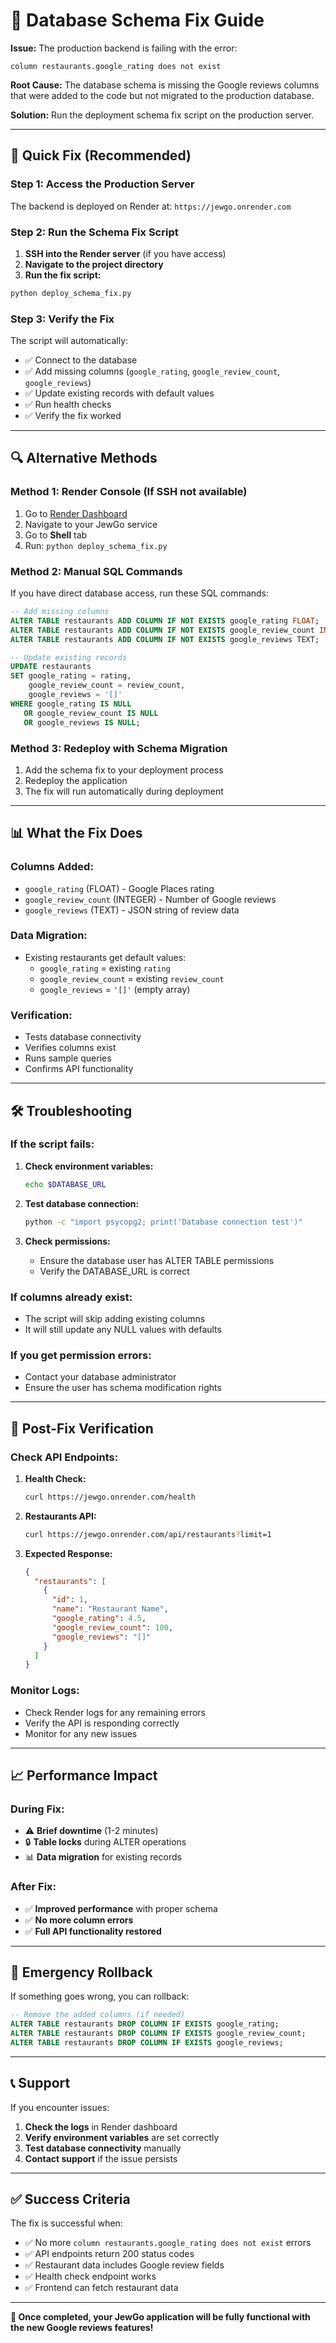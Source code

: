 # 🔧 Database Schema Fix Guide

**Issue:** The production backend is failing with the error:
```
column restaurants.google_rating does not exist
```

**Root Cause:** The database schema is missing the Google reviews columns that were added to the code but not migrated to the production database.

**Solution:** Run the deployment schema fix script on the production server.

---

## 🚀 **Quick Fix (Recommended)**

### **Step 1: Access the Production Server**

The backend is deployed on Render at: `https://jewgo.onrender.com`

### **Step 2: Run the Schema Fix Script**

1. **SSH into the Render server** (if you have access)
2. **Navigate to the project directory**
3. **Run the fix script:**

```bash
python deploy_schema_fix.py
```

### **Step 3: Verify the Fix**

The script will automatically:
- ✅ Connect to the database
- ✅ Add missing columns (`google_rating`, `google_review_count`, `google_reviews`)
- ✅ Update existing records with default values
- ✅ Run health checks
- ✅ Verify the fix worked

---

## 🔍 **Alternative Methods**

### **Method 1: Render Console (If SSH not available)**

1. Go to [Render Dashboard](https://dashboard.render.com)
2. Navigate to your JewGo service
3. Go to **Shell** tab
4. Run: `python deploy_schema_fix.py`

### **Method 2: Manual SQL Commands**

If you have direct database access, run these SQL commands:

```sql
-- Add missing columns
ALTER TABLE restaurants ADD COLUMN IF NOT EXISTS google_rating FLOAT;
ALTER TABLE restaurants ADD COLUMN IF NOT EXISTS google_review_count INTEGER;
ALTER TABLE restaurants ADD COLUMN IF NOT EXISTS google_reviews TEXT;

-- Update existing records
UPDATE restaurants 
SET google_rating = rating,
    google_review_count = review_count,
    google_reviews = '[]'
WHERE google_rating IS NULL 
   OR google_review_count IS NULL 
   OR google_reviews IS NULL;
```

### **Method 3: Redeploy with Schema Migration**

1. Add the schema fix to your deployment process
2. Redeploy the application
3. The fix will run automatically during deployment

---

## 📊 **What the Fix Does**

### **Columns Added:**
- `google_rating` (FLOAT) - Google Places rating
- `google_review_count` (INTEGER) - Number of Google reviews
- `google_reviews` (TEXT) - JSON string of review data

### **Data Migration:**
- Existing restaurants get default values:
  - `google_rating` = existing `rating`
  - `google_review_count` = existing `review_count`
  - `google_reviews` = `'[]'` (empty array)

### **Verification:**
- Tests database connectivity
- Verifies columns exist
- Runs sample queries
- Confirms API functionality

---

## 🛠️ **Troubleshooting**

### **If the script fails:**

1. **Check environment variables:**
   ```bash
   echo $DATABASE_URL
   ```

2. **Test database connection:**
   ```bash
   python -c "import psycopg2; print('Database connection test')"
   ```

3. **Check permissions:**
   - Ensure the database user has ALTER TABLE permissions
   - Verify the DATABASE_URL is correct

### **If columns already exist:**
- The script will skip adding existing columns
- It will still update any NULL values with defaults

### **If you get permission errors:**
- Contact your database administrator
- Ensure the user has schema modification rights

---

## 🔄 **Post-Fix Verification**

### **Check API Endpoints:**

1. **Health Check:**
   ```bash
   curl https://jewgo.onrender.com/health
   ```

2. **Restaurants API:**
   ```bash
   curl https://jewgo.onrender.com/api/restaurants?limit=1
   ```

3. **Expected Response:**
   ```json
   {
     "restaurants": [
       {
         "id": 1,
         "name": "Restaurant Name",
         "google_rating": 4.5,
         "google_review_count": 100,
         "google_reviews": "[]"
       }
     ]
   }
   ```

### **Monitor Logs:**
- Check Render logs for any remaining errors
- Verify the API is responding correctly
- Monitor for any new issues

---

## 📈 **Performance Impact**

### **During Fix:**
- ⚠️ **Brief downtime** (1-2 minutes)
- 🔒 **Table locks** during ALTER operations
- 📊 **Data migration** for existing records

### **After Fix:**
- ✅ **Improved performance** with proper schema
- ✅ **No more column errors**
- ✅ **Full API functionality restored**

---

## 🚨 **Emergency Rollback**

If something goes wrong, you can rollback:

```sql
-- Remove the added columns (if needed)
ALTER TABLE restaurants DROP COLUMN IF EXISTS google_rating;
ALTER TABLE restaurants DROP COLUMN IF EXISTS google_review_count;
ALTER TABLE restaurants DROP COLUMN IF EXISTS google_reviews;
```

---

## 📞 **Support**

If you encounter issues:

1. **Check the logs** in Render dashboard
2. **Verify environment variables** are set correctly
3. **Test database connectivity** manually
4. **Contact support** if the issue persists

---

## ✅ **Success Criteria**

The fix is successful when:

- ✅ No more `column restaurants.google_rating does not exist` errors
- ✅ API endpoints return 200 status codes
- ✅ Restaurant data includes Google review fields
- ✅ Health check endpoint works
- ✅ Frontend can fetch restaurant data

---

**🎉 Once completed, your JewGo application will be fully functional with the new Google reviews features!** 